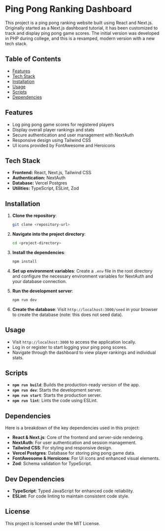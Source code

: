 # Ping Pong Ranking Dashboard

This project is a ping pong ranking website built using React and Next.js. Originally started as a Next.js dashboard tutorial, it has been customized to track and display ping pong game scores. The initial version was developed in PHP during college, and this is a revamped, modern version with a new tech stack.

## Table of Contents

- [Features](#features)
- [Tech Stack](#tech-stack)
- [Installation](#installation)
- [Usage](#usage)
- [Scripts](#scripts)
- [Dependencies](#dependencies)

## Features

- Log ping pong game scores for registered players
- Display overall player rankings and stats
- Secure authentication and user management with NextAuth
- Responsive design using Tailwind CSS
- UI icons provided by FontAwesome and Heroicons

## Tech Stack

- **Frontend:** React, Next.js, Tailwind CSS
- **Authentication:** NextAuth
- **Database:** Vercel Postgres
- **Utilities:** TypeScript, ESLint, Zod

## Installation

1. **Clone the repository**:
   ```bash
   git clone <repository-url>
   ```
2. **Navigate into the project directory**:
   ```bash
   cd <project-directory>
   ```
3. **Install the dependencies**:

   ```bash
   npm install
   ```

4. **Set up environment variables**: Create a `.env` file in the root directory and configure the necessary environment variables for NextAuth and your database connection.

5. **Run the development server**:

   ```bash
   npm run dev
   ```

6. **Create the database**: Visit `http://localhost:3000/seed` in your browser to create the database (note: this does not seed data).

## Usage

- Visit `http://localhost:3000` to access the application locally.
- Log in or register to start logging your ping pong scores.
- Navigate through the dashboard to view player rankings and individual stats.

## Scripts

- **`npm run build`**: Builds the production-ready version of the app.
- **`npm run dev`**: Starts the development server.
- **`npm run start`**: Starts the production server.
- **`npm run lint`**: Lints the code using ESLint.

## Dependencies

Here is a breakdown of the key dependencies used in this project:

- **React & Next.js**: Core of the frontend and server-side rendering.
- **NextAuth**: For user authentication and session management.
- **Tailwind CSS**: For styling and responsive design.
- **Vercel Postgres**: Database for storing ping pong game data.
- **FontAwesome & Heroicons**: For UI icons and enhanced visual elements.
- **Zod**: Schema validation for TypeScript.

## Dev Dependencies

- **TypeScript**: Typed JavaScript for enhanced code reliability.
- **ESLint**: For code linting to maintain consistent code style.

## License

This project is licensed under the MIT License.
